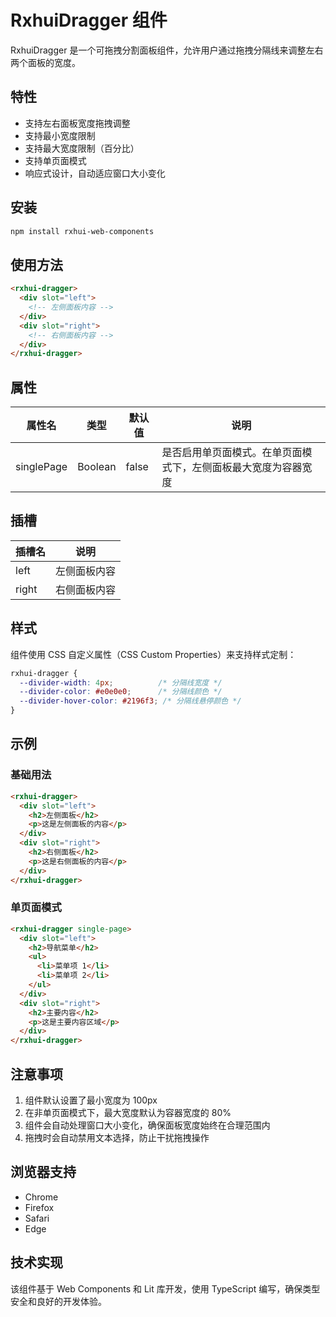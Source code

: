 # RxhuiDragger 组件

RxhuiDragger 是一个可拖拽分割面板组件，允许用户通过拖拽分隔线来调整左右两个面板的宽度。

## 特性

- 支持左右面板宽度拖拽调整
- 支持最小宽度限制
- 支持最大宽度限制（百分比）
- 支持单页面模式
- 响应式设计，自动适应窗口大小变化

## 安装

```bash
npm install rxhui-web-components
```

## 使用方法

```html
<rxhui-dragger>
  <div slot="left">
    <!-- 左侧面板内容 -->
  </div>
  <div slot="right">
    <!-- 右侧面板内容 -->
  </div>
</rxhui-dragger>
```

## 属性

| 属性名 | 类型 | 默认值 | 说明 |
|--------|------|--------|------|
| singlePage | Boolean | false | 是否启用单页面模式。在单页面模式下，左侧面板最大宽度为容器宽度 |

## 插槽

| 插槽名 | 说明 |
|--------|------|
| left | 左侧面板内容 |
| right | 右侧面板内容 |

## 样式

组件使用 CSS 自定义属性（CSS Custom Properties）来支持样式定制：

```css
rxhui-dragger {
  --divider-width: 4px;          /* 分隔线宽度 */
  --divider-color: #e0e0e0;      /* 分隔线颜色 */
  --divider-hover-color: #2196f3; /* 分隔线悬停颜色 */
}
```

## 示例

### 基础用法

```html
<rxhui-dragger>
  <div slot="left">
    <h2>左侧面板</h2>
    <p>这是左侧面板的内容</p>
  </div>
  <div slot="right">
    <h2>右侧面板</h2>
    <p>这是右侧面板的内容</p>
  </div>
</rxhui-dragger>
```

### 单页面模式

```html
<rxhui-dragger single-page>
  <div slot="left">
    <h2>导航菜单</h2>
    <ul>
      <li>菜单项 1</li>
      <li>菜单项 2</li>
    </ul>
  </div>
  <div slot="right">
    <h2>主要内容</h2>
    <p>这是主要内容区域</p>
  </div>
</rxhui-dragger>
```

## 注意事项

1. 组件默认设置了最小宽度为 100px
2. 在非单页面模式下，最大宽度默认为容器宽度的 80%
3. 组件会自动处理窗口大小变化，确保面板宽度始终在合理范围内
4. 拖拽时会自动禁用文本选择，防止干扰拖拽操作

## 浏览器支持

- Chrome
- Firefox
- Safari
- Edge

## 技术实现

该组件基于 Web Components 和 Lit 库开发，使用 TypeScript 编写，确保类型安全和良好的开发体验。 